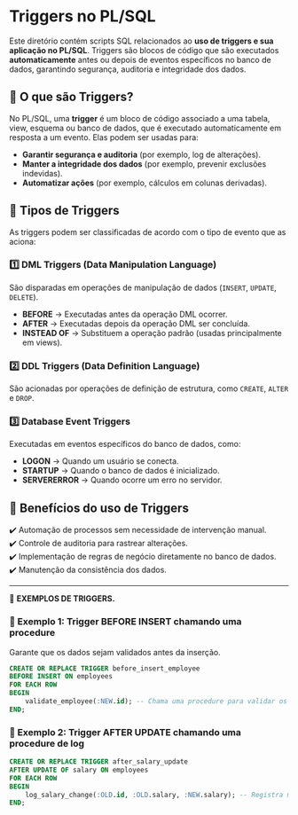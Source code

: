 # Triggers no PL/SQL

Este diretório contém scripts SQL relacionados ao **uso de triggers e sua aplicação no PL/SQL**. Triggers são blocos de código que são executados **automaticamente** antes ou depois de eventos específicos no banco de dados, garantindo segurança, auditoria e integridade dos dados.

## 📌 O que são Triggers?
No PL/SQL, uma **trigger** é um bloco de código associado a uma tabela, view, esquema ou banco de dados, que é executado automaticamente em resposta a um evento. Elas podem ser usadas para:
- **Garantir segurança e auditoria** (por exemplo, log de alterações).
- **Manter a integridade dos dados** (por exemplo, prevenir exclusões indevidas).
- **Automatizar ações** (por exemplo, cálculos em colunas derivadas).

## 🔹 Tipos de Triggers
As triggers podem ser classificadas de acordo com o tipo de evento que as aciona:

### **1️⃣ DML Triggers** (Data Manipulation Language)
São disparadas em operações de manipulação de dados (`INSERT`, `UPDATE`, `DELETE`).
- **BEFORE** → Executadas antes da operação DML ocorrer.
- **AFTER** → Executadas depois da operação DML ser concluída.
- **INSTEAD OF** → Substituem a operação padrão (usadas principalmente em views).

### **2️⃣ DDL Triggers** (Data Definition Language)
São acionadas por operações de definição de estrutura, como `CREATE`, `ALTER` e `DROP`.

### **3️⃣ Database Event Triggers**
Executadas em eventos específicos do banco de dados, como:
- **LOGON** → Quando um usuário se conecta.
- **STARTUP** → Quando o banco de dados é inicializado.
- **SERVERERROR** → Quando ocorre um erro no servidor.

## 🚀 Benefícios do uso de Triggers
✔️ Automação de processos sem necessidade de intervenção manual.  
✔️ Controle de auditoria para rastrear alterações.  
✔️ Implementação de regras de negócio diretamente no banco de dados.  
✔️ Manutenção da consistência dos dados.  

---

📂 **EXEMPLOS DE TRIGGERS.**  

### 🔹 Exemplo 1: Trigger **BEFORE INSERT** chamando uma procedure
Garante que os dados sejam validados antes da inserção.

```sql
CREATE OR REPLACE TRIGGER before_insert_employee
BEFORE INSERT ON employees
FOR EACH ROW
BEGIN
    validate_employee(:NEW.id); -- Chama uma procedure para validar os dados
END;
```

### 🔹 Exemplo 2: Trigger AFTER UPDATE chamando uma procedure de log

```sql
CREATE OR REPLACE TRIGGER after_salary_update
AFTER UPDATE OF salary ON employees
FOR EACH ROW
BEGIN
    log_salary_change(:OLD.id, :OLD.salary, :NEW.salary); -- Registra mudanças de salário
END;
```


